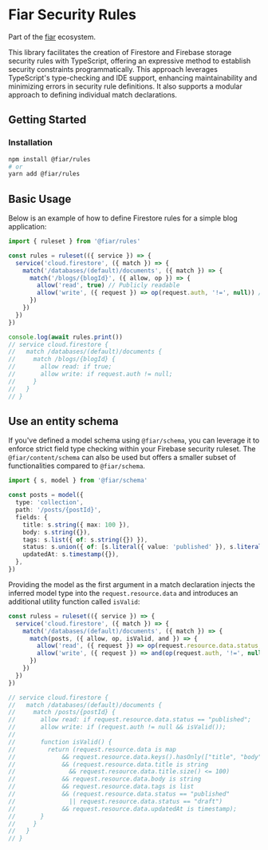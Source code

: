 # Fiar Security Rules

Part of the [fiar](https://github.com/Pingid/fiar) ecosystem.

This library facilitates the creation of Firestore and Firebase storage security rules with TypeScript, offering an expressive method to establish security constraints programmatically. This approach leverages TypeScript's type-checking and IDE support, enhancing maintainability and minimizing errors in security rule definitions. It also supports a modular approach to defining individual match declarations.

## Getting Started

### Installation

```bash
npm install @fiar/rules
# or
yarn add @fiar/rules
```

## Basic Usage

Below is an example of how to define Firestore rules for a simple blog application:

```ts
import { ruleset } from '@fiar/rules'

const rules = ruleset(({ service }) => {
  service('cloud.firestore', ({ match }) => {
    match('/databases/(default)/documents', ({ match }) => {
      match('/blogs/{blogId}', ({ allow, op }) => {
        allow('read', true) // Publicly readable
        allow('write', ({ request }) => op(request.auth, '!=', null)) // Authenticated writes
      })
    })
  })
})

console.log(await rules.print())
// service cloud.firestore {
//   match /databases/(default)/documents {
//     match /blogs/{blogId} {
//       allow read: if true;
//       allow write: if request.auth != null;
//     }
//   }
// }
```

## Use an entity schema

If you've defined a model schema using `@fiar/schema`, you can leverage it to enforce strict field type checking within your Firebase security ruleset. The `@fiar/content/schema` can also be used but offers a smaller subset of functionalities compared to `@fiar/schema`.

```ts
import { s, model } from '@fiar/schema'

const posts = model({
  type: 'collection',
  path: '/posts/{postId}',
  fields: {
    title: s.string({ max: 100 }),
    body: s.string({}),
    tags: s.list({ of: s.string({}) }),
    status: s.union({ of: [s.literal({ value: 'published' }), s.literal({ value: 'draft' })] }),
    updatedAt: s.timestamp({}),
  },
})
```

Providing the model as the first argument in a match declaration injects the inferred model type into the `request.resource.data` and introduces an additional utility function called `isValid`:

```ts
const ruless = ruleset(({ service }) => {
  service('cloud.firestore', ({ match }) => {
    match('/databases/(default)/documents', ({ match }) => {
      match(posts, ({ allow, op, isValid, and }) => {
        allow('read', ({ request }) => op(request.resource.data.status, '==', 'published'))
        allow('write', ({ request }) => and(op(request.auth, '!=', null), isValid()))
      })
    })
  })
})

// service cloud.firestore {
//   match /databases/(default)/documents {
//     match /posts/{postId} {
//       allow read: if request.resource.data.status == "published";
//       allow write: if (request.auth != null && isValid());
//
//       function isValid() {
//         return (request.resource.data is map
//             && request.resource.data.keys().hasOnly(["title", "body", "tags", "status", "updatedAt"])
//             && (request.resource.data.title is string
//               && request.resource.data.title.size() <= 100)
//             && request.resource.data.body is string
//             && request.resource.data.tags is list
//             && (request.resource.data.status == "published"
//               || request.resource.data.status == "draft")
//             && request.resource.data.updatedAt is timestamp);
//       }
//     }
//   }
// }
```
